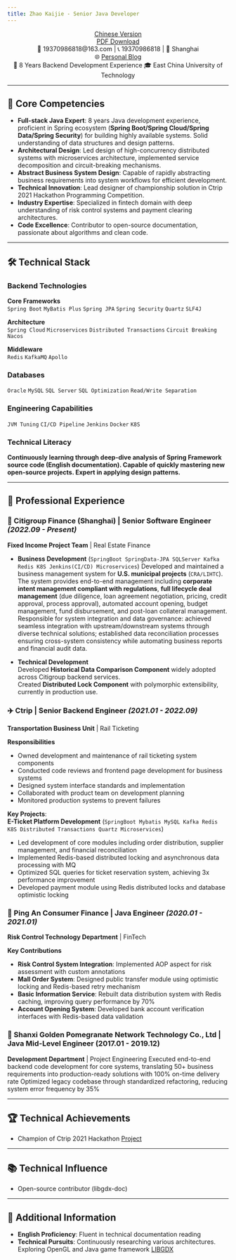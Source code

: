 ```yaml
---
title: Zhao Kaijie - Senior Java Developer
---
```


<div align="center">
<a href="/resume/">Chinese Version </a> <br>
<a href="/resume/index_en.pdf">PDF Download</a>
 </div>
<!-- [English Version](/resume/index_en) | [PDF Download](#) <br> -->

<!-- [PDF Download]() -->


<div align="center">
📧 19370986818@163.com | 📞 19370986818 | 📍 Shanghai  
<br>🌐 <a href="https://voidvvv.github.io/">Personal Blog</a> <br> 🏢 8 Years Backend Development Experience  
🎓 East China University of Technology
</div>

---

## 🏅 Core Competencies
- **Full-stack Java Expert**: 8 years Java development experience, proficient in Spring ecosystem (**Spring Boot/Spring Cloud/Spring Data/Spring Security**) for building highly available systems. Solid understanding of data structures and design patterns.
- **Architectural Design**: Led design of high-concurrency distributed systems with microservices architecture, implemented service decomposition and circuit-breaking mechanisms.
- **Abstract Business System Design**: Capable of rapidly abstracting business requirements into system workflows for efficient development.
- **Technical Innovation**: Lead designer of championship solution in Ctrip 2021 Hackathon Programming Competition.
- **Industry Expertise**: Specialized in fintech domain with deep understanding of risk control systems and payment clearing architectures.
- **Code Excellence**: Contributor to open-source documentation, passionate about algorithms and clean code.

---

## 🛠️ Technical Stack

### Backend Technologies

**Core Frameworks**  
`Spring Boot` `MyBatis Plus` `Spring JPA` `Spring Security` `Quartz` `SLF4J`

**Architecture**  
`Spring Cloud` `Microservices` `Distributed Transactions` `Circuit Breaking` `Nacos`

**Middleware**  
`Redis` `KafkaMQ` `Apollo`

### Databases
`Oracle` `MySQL` `SQL Server` `SQL Optimization` `Read/Write Separation`

### Engineering Capabilities
`JVM Tuning` `CI/CD Pipeline` `Jenkins` `Docker` `K8S`

### Technical Literacy
**Continuously learning through deep-dive analysis of Spring Framework source code (English documentation). Capable of quickly mastering new open-source projects. Expert in applying design patterns.**

---

## 💼 Professional Experience

### 🏦 Citigroup Finance (Shanghai) | Senior Software Engineer *(2022.09 - Present)*
**Fixed Income Project Team** | Real Estate Finance  

- **Business Development**  (``SpringBoot SpringData-JPA SQLServer Kafka Redis K8S Jenkins(CI/CD) Microservices``)
Developed and maintained a business management system for **U.S. municipal projects** (`CRA/LIHTC`). The system provides end-to-end management including **corporate intent management compliant with regulations**, **full lifecycle deal management** (due diligence, loan agreement negotiation, pricing, credit approval, process approval), automated account opening, budget management, fund disbursement, and post-loan collateral management. Responsible for system integration and data governance: achieved seamless integration with upstream/downstream systems through diverse technical solutions; established data reconciliation processes ensuring cross-system consistency while automating business reports and financial audit data.

- **Technical Development**  
Developed **Historical Data Comparison Component** widely adopted across Citigroup backend services.  
Created **Distributed Lock Component** with polymorphic extensibility, currently in production use.

### ✈️ Ctrip | Senior Backend Engineer *(2021.01 - 2022.09)*
**Transportation Business Unit** | Rail Ticketing

**Responsibilities**
- Owned development and maintenance of rail ticketing system components
- Conducted code reviews and frontend page development for business systems
- Designed system interface standards and implementation
- Collaborated with product team on development planning
- Monitored production systems to prevent failures

**Key Projects**:  
**E-Ticket Platform Development** (``SpringBoot Mybatis MySQL Kafka Redis K8S Distributed Transactions Quartz Microservices``)
- Led development of core modules including order distribution, supplier management, and financial reconciliation
- Implemented Redis-based distributed locking and asynchronous data processing with MQ
- Optimized SQL queries for ticket reservation system, achieving 3x performance improvement
- Developed payment module using Redis distributed locks and database optimistic locking

### 🏦 Ping An Consumer Finance | Java Engineer *(2020.01 - 2021.01)*
**Risk Control Technology Department** | FinTech

**Key Contributions**
- **Risk Control System Integration**: Implemented AOP aspect for risk assessment with custom annotations
- **Mall Order System**: Designed public transfer module using optimistic locking and Redis-based retry mechanism
- **Basic Information Service**: Rebuilt data distribution system with Redis caching, improving query performance by 70%
- **Account Opening System**: Developed bank account verification interfaces with Redis-based data validation


### 🍎 Shanxi Golden Pomegranate Network Technology Co., Ltd | Java Mid-Level Engineer (2017.01 - 2019.12)
**Development Department​​** | Project Engineering
Executed end-to-end backend code development for core systems, translating 50+ business requirements into production-ready solutions with 100% on-time delivery rate
Optimized legacy codebase through standardized refactoring, reducing system error frequency by 35%

---

## 🏆 Technical Achievements
- Champion of Ctrip 2021 Hackathon [Project](https://github.com/capa-cloud/capa-bff)

---

## 📚 Technical Influence
- Open-source contributor (libgdx-doc)

---

## 📌 Additional Information
- **English Proficiency**: Fluent in technical documentation reading
- **Technical Pursuits**: Continuously researching various architectures. Exploring OpenGL and Java game framework [LIBGDX](https://libgdx.com/)